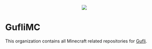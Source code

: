 <p align="center">
  <img src="https://github.com/GufliOfficial/branding/raw/main/logos/gulfi-logo-icon-128x128.png">
</p>

# GufliMC

This organization contains all Minecraft related repositories for [Gufli](https://github.com/GufliOfficial).


